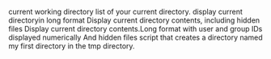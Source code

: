 current working directory
list of your current directory.
display current directoryin long format
Display current directory contents, including hidden files
Display current directory contents.Long format
with user and group IDs displayed numerically
And hidden files 
script that creates a directory named my first directory in the tmp directory.
